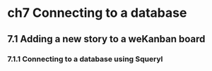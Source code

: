 # ch7 Connecting to a database #

## 7.1 Adding a new story to a weKanban board ##

### 7.1.1 Connecting to a database using Squeryl ###